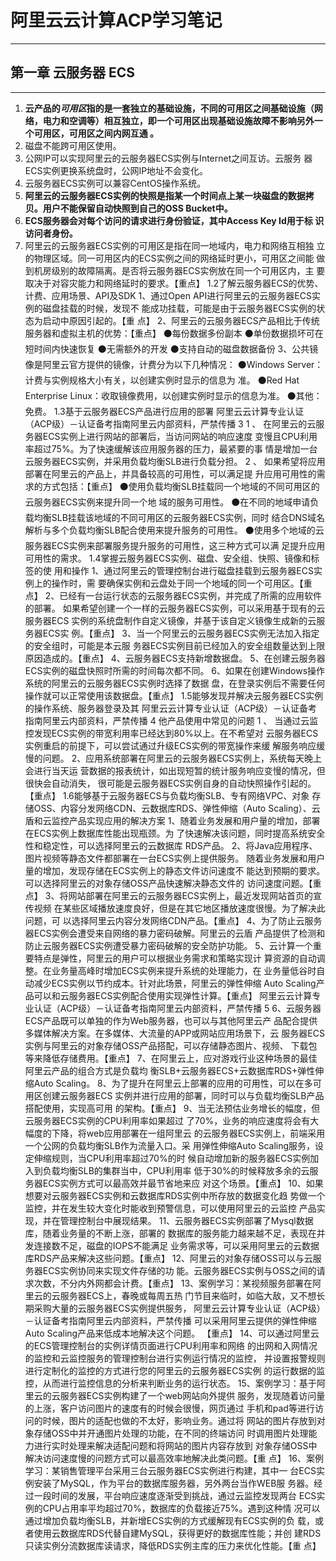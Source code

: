 # 阿里云云计算ACP学习笔记

***

## 第一章 云服务器 ECS

***

1. **云产品的*可用区*指的是一套独立的基础设施，不同的可用区之间基础设施（网络，电力和空调等）相互独立，即一个可用区出现基础设施故障不影响另外一个可用区，可用区之间内网互通 。**
2. 磁盘不能跨可用区使用。
3. 公网IP可以实现阿里云的云服务器ECS实例与Internet之间互访。云服务
   器ECS实例更换系统盘时，公网IP地址不会变化。
4. 云服务器ECS实例可以兼容CentOS操作系统。
5. **阿里云的云服务器ECS实例的快照是指某一个时间点上某一块磁盘的数据拷
   贝。用户不能保留自动快照到自己的OSS Bucket中。**
6. **ECS服务器会对每个访问的请求进行身份验证，其中Access Key Id用于标
   识访问者身份。**
7. 阿里云的云服务器ECS实例的可用区是指在同一地域内，电力和网络互相独
   立的物理区域。同一可用区内的ECS实例之间的网络延时更小，可用区之间能
   做到机房级别的故障隔离。是否将云服务器ECS实例放在同一个可用区内，主
   要取决于对容灾能力和网络延时的要求。【重点】
   1.2了解云服务器ECS的优势、计费、应用场景、API及SDK
   1、通过Open API进行阿里云的云服务器ECS实例的磁盘挂载的时候，发现不
   能成功挂载，可能是由于云服务器ECS实例的状态为启动中原因引起的。【重
   点】
   2、阿里云的云服务器ECS产品相比于传统服务器和虚拟主机的优势：【重点】
   ⚫每份数据多份副本
   ⚫单份数据损坏可在短时间内快速恢复
   ⚫无需额外的开发
   ⚫支持自动的磁盘数据备份
   3、公共镜像是阿里云官方提供的镜像，计费分为以下几种情况：
   ⚫Windows Server：计费与实例规格大小有关，以创建实例时显示的信息为
   准。
   ⚫Red Hat Enterprise Linux：收取镜像费用，以创建实例时显示的信息为准。
   ⚫其他：免费。
   1.3基于云服务器ECS产品进行应用的部署
   阿里云云计算专业认证（ACP级）－认证备考指南阿里云内部资料，严禁传播
   3
   1
   、
   在阿里云的云服务器ECS实例上进行网站的部署后，当访问网站的响应速度
   变慢且CPU利用率超过75%。为了快速缓解该应用服务器的压力，最紧要的事
   情是增加一台云服务器ECS实例，并采用负载均衡SLB进行负载分担。
   2
   、
   如果希望将应用部署在阿里云的产品上，并具备较高的可用性，可以满足提
   升应用可用性的需求的方式包括：【重点】
   ⚫使用负载均衡SLB挂载同一个地域的不同可用区的云服务器ECS实例来提升同一个地
   域的服务可用性。
   ⚫在不同的地域申请负载均衡SLB挂载该地域的不同可用区的云服务器ECS实例，同时
   结合DNS域名解析与多个负载均衡SLB配合使用来提升服务的可用性。
   ⚫使用多个地域的云服务器ECS实例来部署服务提升服务的可用性，这三种方式可以满
   足提升应用可用性的需求。
   1.4掌握云服务器ECS实例、磁盘、安全组、快照、镜像和标签的使
   用和操作
   1、通过阿里云的管理控制台进行磁盘挂载到云服务器ECS实例上的操作时，需
   要确保实例和云盘处于同一个地域的同一个可用区。【重点】
   2、已经有一台运行状态的云服务器ECS实例，并完成了所需的应用软件的部署。
   如果希望创建一个一样的云服务器ECS实例，可以采用基于现有的云服务器ECS
   实例的系统盘制作自定义镜像，并基于该自定义镜像生成新的云服务器ECS实
   例。【重点】
   3、当一个阿里云的云服务器ECS实例无法加入指定的安全组时，可能是本云服
   务器ECS实例目前已经加入的安全组数量达到上限原因造成的。【重点】
   4、云服务器ECS支持新增数据盘。
   5、在创建云服务器ECS实例的磁盘快照时所需的时间每次都不同。
   6、如果在创建Windows操作系统的阿里云的云服务器ECS实例时选择了数据
   盘，在登录实例后不需要任何操作就可以正常使用该数据盘。【重点】
   1.5能够发现并解决云服务器ECS实例的操作系统、服务器登录及其
   阿里云云计算专业认证（ACP级）－认证备考指南阿里云内部资料，严禁传播
   4
   他产品使用中常见的问题
   1
   、
   当通过云监控发现ECS实例的带宽利用率已经达到80%以上。在不希望对
   云服务器ECS实例重启的前提下，可以尝试通过升级ECS实例的带宽操作来缓
   解服务响应缓慢的问题。
   2、应用系统部署在阿里云的云服务器ECS实例上，系统每天晚上会进行当天运
   营数据的报表统计，如出现短暂的统计服务响应变慢的情况，但很快会自动消失，
   很可能是云服务器ECS实例自身的自动快照操作引起的。【重点】
   1.6能够基于云服务器ECS与负载均衡SLB、专有网络VPC、对象
   存储OSS、内容分发网络CDN、云数据库RDS、弹性伸缩（Auto 
   Scaling）、云盾和云监控产品实现应用的解决方案
   1、随着业务发展和用户量的增加，部署在ECS实例上数据库性能出现瓶颈。为
   了快速解决该问题，同时提高系统安全性和稳定性，可以选择阿里云的云数据库
   RDS产品。
   2、将Java应用程序、图片视频等静态文件都部署在一台ECS实例上提供服务。
   随着业务发展和用户量的增加，发现存储在ECS实例上的静态文件访问速度不
   能达到预期的要求。可以选择阿里云的对象存储OSS产品快速解决静态文件的
   访问速度问题。【重点】
   3、将网站部署在阿里云的云服务器ECS实例上，最近发现网站首页的宣传视频
   在某些区域播放速度良好，但是在其它地区播放速度很慢。为了解决此问题，可
   以选择阿里云内容分发网络CDN产品。【重点】
   4、为了防止云服务器ECS实例会遭受来自网络的暴力密码破解。阿里云的云盾
   产品提供了检测和防止云服务器ECS实例遭受暴力密码破解的安全防护功能。
   5、云计算一个重要特点是弹性，阿里云的用户可以根据业务需求和策略实现计
   算资源的自动调整。在业务量高峰时增加ECS实例来提升系统的处理能力，在
   业务量低谷时自动减少ECS实例以节约成本。针对此场景，阿里云的弹性伸缩
   Auto Scaling产品可以和云服务器ECS实例配合使用实现弹性计算。【重点】
   阿里云云计算专业认证（ACP级）－认证备考指南阿里云内部资料，严禁传播
   5
   6、云服务器ECS产品既可以单独的作为Web服务器，也可以与其他阿里云产
   品配合提供多媒体解决方案。在多媒体、大流量的APP或网站应用场景下，云
   服务器ECS实例与阿里云的对象存储OSS产品搭配，可以存储静态图片、视频、
   下载包等来降低存储费用。【重点】
   7、在阿里云上，应对游戏行业这种场景的最佳阿里云产品的组合方式是负载均
   衡SLB+云服务器ECS+云数据库RDS+弹性伸缩Auto Scaling。
   8、为了提升在阿里云上部署的应用的可用性，可以在多可用区创建云服务器ECS
   实例并进行应用的部署，同时可以与负载均衡SLB产品搭配使用，实现高可用
   的架构。【重点】
   9、当无法预估业务增长的幅度，但云服务器ECS实例的CPU利用率如果超过
   了70%，业务的响应速度将会有大幅度的下降，将web应用部署在一组阿里云
   的云服务器ECS实例上，前端采用一个公网的负载均衡SLB作为流量入口。采
   用弹性伸缩Auto Scaling服务，设定伸缩规则，当CPU利用率超过70%的时
   候自动增加新的服务器ECS实例加入到负载均衡SLB的集群当中，CPU利用率
   低于30%的时候释放多余的云服务器ECS实例方式可以最高效并最节省地来应
   对这个场景。【重点】
   10、如果想要对云服务器ECS实例和云数据库RDS实例中所存放的数据变化趋
   势做一个监控，并在发生较大变化时能收到预警信息，可以使用阿里云的云监控
   产品实现，并在管理控制台中展现结果。
   11、云服务器ECS实例部署了Mysql数据库，随着业务量的不断上涨，部署的
   数据库的服务能力越来越不足，表现在并发连接数不足，磁盘的IOPS不能满足
   业务需求等，可以采用阿里云的云数据库RDS产品来解决这些问题。【重点】
   12、阿里云的对象存储OSS可以与云服务器ECS实例协同来实现文件存储的功
   能。云服务器ECS实例与OSS之间的请求次数，不分内外网都会计费。【重点】
   13、案例学习：某视频服务部署在阿里云的云服务器ECS上，春晚或每周五热
   门节目来临时，如临大敌，又不想长期采购大量的云服务器ECS实例提供服务，
   阿里云云计算专业认证（ACP级）－认证备考指南阿里云内部资料，严禁传播
   可以采用阿里云提供的弹性伸缩Auto Scaling产品来低成本地解决这个问题。
   【重点】
   14、可以通过阿里云的ECS管理控制台的实例详情页面进行CPU利用率和网络
   的出网和入网情况的监控和云监控服务的管理控制台进行实例运行情况的监控，
   并设置报警规则进行定制化的监控的方式进行您的阿里云的云服务器ECS实例
   的运行数据的监控，从而进行监控信息的分析来判断业务的运行状态。
   15、案例学习：基于阿里云的云服务器ECS实例构建了一个web网站向外提供
   服务，发现随着访问量的上涨，客户访问图片的速度有的时候会很慢，网页通过
   手机和pad等进行访问的时候，图片的适配也做的不太好，影响业务。通过将
   网站的图片存放到对象存储OSS中并开通图片处理的功能，在不同的终端访问
   时调用图片处理能力进行实时处理来解决适配问题和将网站的图片内容存放到
   对象存储OSS中解决访问速度慢的问题方式可以最高效率地解决此类问题。【重
   点】
   16、案例学习：某销售管理平台采用三台云服务器ECS实例进行构建，其中一
   台ECS实例安装了MySQL，作为平台的数据库服务器，另外两台当作WEB服
   务器。经过一段时间的发展，平台响应速度逐渐受到挑战，通过云监控发现两台
   ECS实例的CPU占用率平均超过70%，数据库的负载接近75%。遇到这种情
   况可以通过增加负载均衡SLB，并新增ECS实例的方式缓解现有ECS实例的负
   载，或者使用云数据库RDS代替自建MySQL，获得更好的数据库性能；并创
   建RDS只读实例分流数据库读请求，降低RDS实例主库的压力来优化性能。【重
   点】